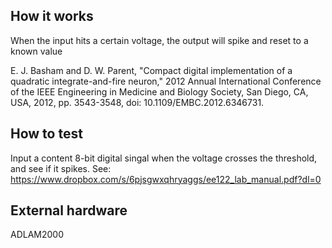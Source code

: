 <!---

This file is used to generate your project datasheet. Please fill in the information below and delete any unused
sections.

You can also include images in this folder and reference them in the markdown. Each image must be less than
512 kb in size, and the combined size of all images must be less than 1 MB.
-->

## How it works

When the input hits a certain voltage, the output will spike and reset to a known value

E. J. Basham and D. W. Parent, "Compact digital implementation of a quadratic integrate-and-fire neuron," 2012 Annual International Conference of the IEEE Engineering in Medicine and Biology Society, San Diego, CA, USA, 2012, pp. 3543-3548, doi: 10.1109/EMBC.2012.6346731.

## How to test

Input a content 8-bit digital singal when the voltage crosses the threshold, and see if it spikes.  See: <https://www.dropbox.com/s/6pjsgwxqhryaggs/ee122_lab_manual.pdf?dl=0>

## External hardware

ADLAM2000
